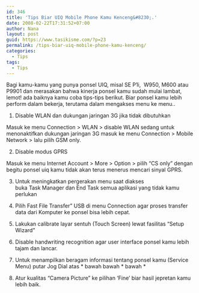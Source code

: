 ```yaml
---
id: 346
title: 'Tips Biar UIQ Mobile Phone Kamu Kenceng&#8230;.'
date: 2008-02-22T17:31:52+07:00
author: Nana
layout: post
guid: https://www.tasikisme.com/?p=23
permalink: /tips-biar-uiq-mobile-phone-kamu-kenceng/
categories:
  - Tips
tags:
  - Tips
---
```

Bagi kamu-kamu yang punya ponsel UIQ, misal SE P1i,  W950, M600 atau P9901 dan merasakan bahwa kinerja ponsel kamu sudah mulai lambat,  lemot! ada baiknya kamu coba tips-tips berikut. Biar ponsel kamu lebih perform dalam bekerja, terutama dalam mengakses menu ke menu..

1. Disable WLAN dan dukungan jaringan 3G jika tidak dibutuhkan

Masuk ke menu Connection > WLAN > disable WLAN sedang untuk menonaktifkan dukungan jaringan 3G masuk ke menu Connection > Mobile Network > lalu pilih GSM only.

2. Disable modus GPRS

Masuk ke menu Internet Account > More > Option > pilih “CS only” dengan begitu ponsel uiq kamu tidak akan terus menerus mencari sinyal GPRS.

3. Untuk meningkatkan pergerakan menu saat diakses  
buka Task Manager dan End Task semua aplikasi yang tidak kamu perlukan

4. Pilih Fast File Transfer” USB di menu Connection agar proses transfer data dari Komputer ke ponsel bisa lebih cepat.

5. Lakukan calibrate layar sentuh (Touch Screen) lewat fasilitas “Setup Wizard”

6. Disable handwriting recognition agar user interface ponsel kamu lebih tajam dan lancar.

7. Untuk menampilkan beragam informasi tentang ponsel kamu (Service Menu) putar Jog Dial atas \* bawah bawah \* bawah *

8. Atur kualitas “Camera Picture” ke pilihan ‘Fine’ biar hasil jepretan kamu lebih baik.